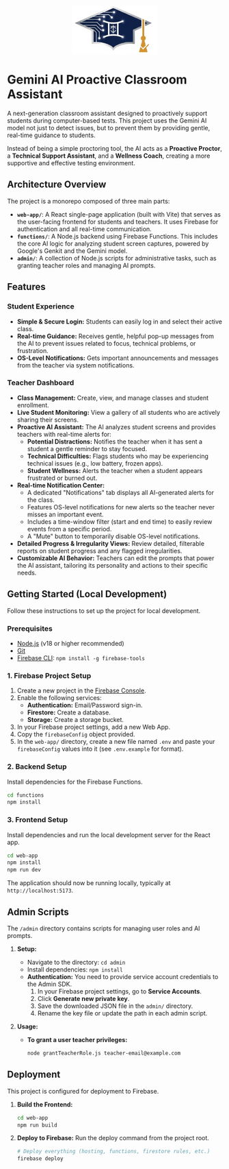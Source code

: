 <p align="center"><img src="web-app/src/assets/logo.jpg" alt="Gemini AI Classroom Assistant Logo" width="200"/></p>

# Gemini AI Proactive Classroom Assistant

A next-generation classroom assistant designed to proactively support students during computer-based tests. This project uses the Gemini AI model not just to detect issues, but to prevent them by providing gentle, real-time guidance to students.

Instead of being a simple proctoring tool, the AI acts as a **Proactive Proctor**, a **Technical Support Assistant**, and a **Wellness Coach**, creating a more supportive and effective testing environment.

## Architecture Overview

The project is a monorepo composed of three main parts:

*   **`web-app/`**: A React single-page application (built with Vite) that serves as the user-facing frontend for students and teachers. It uses Firebase for authentication and all real-time communication.
*   **`functions/`**: A Node.js backend using Firebase Functions. This includes the core AI logic for analyzing student screen captures, powered by Google's Genkit and the Gemini model.
*   **`admin/`**: A collection of Node.js scripts for administrative tasks, such as granting teacher roles and managing AI prompts.

## Features

### Student Experience

*   **Simple & Secure Login:** Students can easily log in and select their active class.
*   **Real-time Guidance:** Receives gentle, helpful pop-up messages from the AI to prevent issues related to focus, technical problems, or frustration.
*   **OS-Level Notifications:** Gets important announcements and messages from the teacher via system notifications.

### Teacher Dashboard

*   **Class Management:** Create, view, and manage classes and student enrollment.
*   **Live Student Monitoring:** View a gallery of all students who are actively sharing their screens.
*   **Proactive AI Assistant:** The AI analyzes student screens and provides teachers with real-time alerts for:
    *   **Potential Distractions:** Notifies the teacher when it has sent a student a gentle reminder to stay focused.
    *   **Technical Difficulties:** Flags students who may be experiencing technical issues (e.g., low battery, frozen apps).
    *   **Student Wellness:** Alerts the teacher when a student appears frustrated or burned out.
*   **Real-time Notification Center:**
    *   A dedicated "Notifications" tab displays all AI-generated alerts for the class.
    *   Features OS-level notifications for new alerts so the teacher never misses an important event.
    *   Includes a time-window filter (start and end time) to easily review events from a specific period.
    *   A "Mute" button to temporarily disable OS-level notifications.
*   **Detailed Progress & Irregularity Views:** Review detailed, filterable reports on student progress and any flagged irregularities.
*   **Customizable AI Behavior:** Teachers can edit the prompts that power the AI assistant, tailoring its personality and actions to their specific needs.

## Getting Started (Local Development)

Follow these instructions to set up the project for local development.

### Prerequisites

*   [Node.js](https://nodejs.org/) (v18 or higher recommended)
*   [Git](https://git-scm.com/)
*   [Firebase CLI](https://firebase.google.com/docs/cli#install_the_cli): `npm install -g firebase-tools`

### 1. Firebase Project Setup

1.  Create a new project in the [Firebase Console](https://console.firebase.google.com/).
2.  Enable the following services:
    *   **Authentication:** Email/Password sign-in.
    *   **Firestore:** Create a database.
    *   **Storage:** Create a storage bucket.
3.  In your Firebase project settings, add a new Web App.
4.  Copy the `firebaseConfig` object provided.
5.  In the `web-app/` directory, create a new file named `.env` and paste your `firebaseConfig` values into it (see `.env.example` for format).

### 2. Backend Setup

Install dependencies for the Firebase Functions.

```bash
cd functions
npm install
```

### 3. Frontend Setup

Install dependencies and run the local development server for the React app.

```bash
cd web-app
npm install
npm run dev
```

The application should now be running locally, typically at `http://localhost:5173`.

## Admin Scripts

The `/admin` directory contains scripts for managing user roles and AI prompts.

1.  **Setup:**
    *   Navigate to the directory: `cd admin`
    *   Install dependencies: `npm install`
    *   **Authentication:** You need to provide service account credentials to the Admin SDK.
        1.  In your Firebase project settings, go to **Service Accounts**.
        2.  Click **Generate new private key**.
        3.  Save the downloaded JSON file in the `admin/` directory.
        4.  Rename the key file or update the path in each admin script.

2.  **Usage:**
    *   **To grant a user teacher privileges:**
        ```bash
        node grantTeacherRole.js teacher-email@example.com
        ```

## Deployment

This project is configured for deployment to Firebase.

1.  **Build the Frontend:**
    ```bash
    cd web-app
    npm run build
    ```

2.  **Deploy to Firebase:**
    Run the deploy command from the project root.
    ```bash
    # Deploy everything (hosting, functions, firestore rules, etc.)
    firebase deploy
    ```
